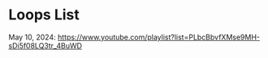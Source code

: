 # Loops List

May 10, 2024: https://www.youtube.com/playlist?list=PLbcBbvfXMse9MH-sDi5f08LQ3tr_4BuWD
